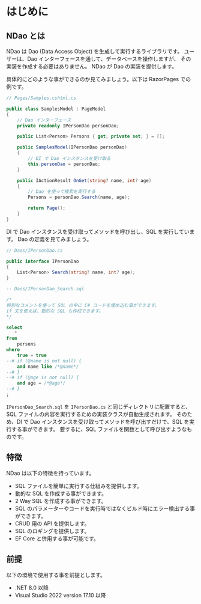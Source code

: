 # はじめに

## NDao とは

NDao は Dao (Data Access Object) を生成して実行するライブラリです。
ユーザーは、Dao インターフェースを通して、データベースを操作しますが、
その実装を作成する必要はありません。
NDao が Dao の実装を提供します。

具体的にどのような事ができるのか見てみましょう。以下は RazorPages での例です。

```csharp
// Pages/Samples.cshtml.cs

public class SamplesModel : PageModel
{
	// Dao インターフェース
	private readonly IPersonDao personDao;

	public List<Person> Persons { get; private set; } = [];

    public SamplesModel(IPersonDao personDao)
	{
		// DI で Dao インスタンスを受け取る
		this.personDao = personDao;
	}

	public IActionResult OnGet(string? name, int? age)
	{
		// Dao を使って検索を実行する
		Persons = personDao.Search(name, age);

		return Page();
	}
}
```

DI で Dao インスタンスを受け取ってメソッドを呼び出し、SQL を実行しています。
Dao の定義を見てみましょう。

```csharp
// Daos/IPersonDao.cs

public interface IPersonDao
{
	List<Person> Search(string? name, int? age);
}
```

```sql
-- Daos/IPersonDao_Search.sql

/*
特別なコメントを使って SQL の中に C# コードを埋め込む事ができます。
if 文を使えば、動的な SQL も作成できます。
*/

select
   *
from
    persons
where
    true = true
--# if (@name is not null) {
    and name like /*@name*/
--# }
--# if (@age is not null) {
    and age = /*@age*/
--# }
;
```

`IPersonDao_Search.sql` を `IPersonDao.cs` と同じディレクトリに配置すると、SQL ファイルの内容を実行するための実装クラスが自動生成されます。
そのため、DI で Dao インスタンスを受け取ってメソッドを呼び出すだけで、SQL を実行する事ができます。
要するに、SQL ファイルを関数として呼び出すようなものです。

## 特徴

NDao は以下の特徴を持っています。

* SQL ファイルを簡単に実行する仕組みを提供します。
* 動的な SQL を作成する事ができます。
* 2 Way SQL を作成する事ができます。
* SQL のパラメーターやコードを実行時ではなくビルド時にエラー検出する事ができます。
* CRUD 用の API を提供します。
* SQL のロギングを提供します。
* EF Core と併用する事が可能です。

## 前提

以下の環境で使用する事を前提とします。

* .NET 8.0 以降
* Visual Studio 2022 version 17.10 以降
